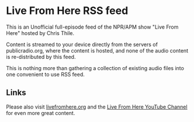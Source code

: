 # Live From Here RSS feed 

This is an Unofficial full-episode feed of the NPR/APM show "Live From Here"
hosted by Chris Thile.

Content is streamed to your device directly from the servers of publicradio.org,
where the content is hosted, and none of the audio content is re-distributed by
this feed.

This is nothing more than gathering a collection of existing audio files into
one convenient to use RSS feed.

## Links

Please also visit [livefromhere.org](http://livefromhere.org) and the [Live From
Here YouTube Channel](https://www.youtube.com/user/PrairieHomeVideos) for even
more great content.
